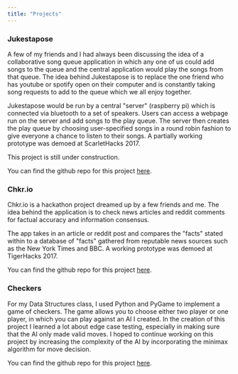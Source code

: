 ```yaml
---
title: "Projects"
---
```


### Jukestapose

A few of my friends and I had always been discussing the idea of 
a collaborative song queue application in which any one of us could 
add songs to the queue and the central application would play the 
songs from that queue. The idea behind Jukestapose is to replace the 
one friend who has youtube or spotify open on their computer and is 
constantly taking song requests to add to the queue which we all enjoy 
together. 

Jukestapose would be run by a central "server" (raspberry pi) 
which is connected via bluetooth to a set of speakers. Users can access 
a webpage run on the server and add songs to the play queue. The server 
then creates the play queue by choosing user-specified songs in a round 
robin fashion to give everyone a chance to listen to their songs. A 
partially working prototype was demoed at ScarletHacks 2017. 

This project is still under construction.

You can find the github repo for this project 
[here](https://github.com/camicarballo/Jukestapose).

### Chkr.io

Chkr.io is a hackathon project dreamed up by a few friends and me. 
The idea behind the application is to check news articles and reddit 
comments for factual accuracy and information consensus. 

The app takes in an article or reddit post and compares the "facts" 
stated within to a database of "facts" gathered from reputable news 
sources such as the New York Times and BBC. A working prototype was 
demoed at TigerHacks 2017.

You can find the github repo for this project 
[here](https://github.com/camicarballo/chkr.io).

### Checkers

For my Data Structures class, I used Python and PyGame to implement 
a game of checkers. The game allows you to choose either two player 
or one player, in which you can play against an AI I created. In the 
creation of this project I learned a lot about edge case testing, 
especially in making sure that the AI only made valid moves. I hoped 
to continue working on this project by increasing the complexity of 
the AI by incorporating the minimax algorithm for move decision. 

You can find the github repo for this project
[here](https://github.com/camicarballo/Checkers).
